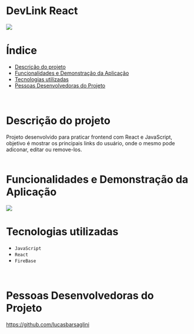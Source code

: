 # DevLink React

<img src="http://img.shields.io/static/v1?label=STATUS&message=CONCLUIDO&color=GREEN&style=for-the-badge"/>
<br/>

# Índice

* [Descrição do projeto](#descrição-do-projeto)
* [Funcionalidades e Demonstração da Aplicação](#funcionalidades-e-demonstração-da-aplicação)
* [Tecnologias utilizadas](#tecnologias-utilizadas)
* [Pessoas Desenvolvedoras do Projeto](#pessoas-desenvolvedoras)
<br/>

# Descrição do projeto

Projeto desenvolvido para praticar frontend com React e JavaScript, objetivo é mostrar os principais links do usuário, onde o mesmo pode adiconar, editar ou remove-los.  
<br/>

# Funcionalidades e Demonstração da Aplicação

<img src="https://user-images.githubusercontent.com/100448147/217850315-63fd5219-66f8-4f5c-b98c-adcac7d5260c.png">
<br/>

# Tecnologias utilizadas 

- ``JavaScript``
- ``React``
- ``FireBase``
<br/>

# Pessoas Desenvolvedoras do Projeto

https://github.com/lucasbarsaglini
